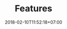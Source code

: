 ---
title: 'Features'
date: 2018-02-10T11:52:18+07:00
heroHeading: 'Features'
heroSubHeading: 'Features implemented in BB-8'
heroBackground: 'bb8-in-ship.jpg'
---